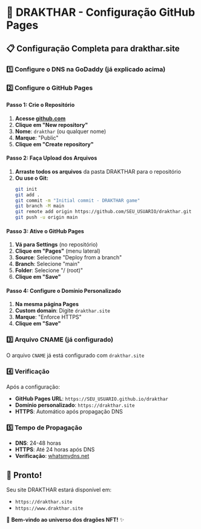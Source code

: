 # 🚀 DRAKTHAR - Configuração GitHub Pages

## 📋 Configuração Completa para drakthar.site

### 1️⃣ Configure o DNS na GoDaddy (já explicado acima)

### 2️⃣ Configure o GitHub Pages

#### Passo 1: Crie o Repositório

1. **Acesse [github.com](https://github.com)**
2. **Clique em "New repository"**
3. **Nome**: `drakthar` (ou qualquer nome)
4. **Marque**: "Public"
5. **Clique em "Create repository"**

#### Passo 2: Faça Upload dos Arquivos

1. **Arraste todos os arquivos** da pasta DRAKTHAR para o repositório
2. **Ou use o Git:**
   ```bash
   git init
   git add .
   git commit -m "Initial commit - DRAKTHAR game"
   git branch -M main
   git remote add origin https://github.com/SEU_USUARIO/drakthar.git
   git push -u origin main
   ```

#### Passo 3: Ative o GitHub Pages

1. **Vá para Settings** (no repositório)
2. **Clique em "Pages"** (menu lateral)
3. **Source**: Selecione "Deploy from a branch"
4. **Branch**: Selecione "main"
5. **Folder**: Selecione "/ (root)"
6. **Clique em "Save"**

#### Passo 4: Configure o Domínio Personalizado

1. **Na mesma página Pages**
2. **Custom domain**: Digite `drakthar.site`
3. **Marque**: "Enforce HTTPS"
4. **Clique em "Save"**

### 3️⃣ Arquivo CNAME (já configurado)

O arquivo `CNAME` já está configurado com `drakthar.site`

### 4️⃣ Verificação

Após a configuração:

- **GitHub Pages URL**: `https://SEU_USUARIO.github.io/drakthar`
- **Domínio personalizado**: `https://drakthar.site`
- **HTTPS**: Automático após propagação DNS

### 5️⃣ Tempo de Propagação

- **DNS**: 24-48 horas
- **HTTPS**: Até 24 horas após DNS
- **Verificação**: [whatsmydns.net](https://whatsmydns.net)

## 🎉 Pronto!

Seu site DRAKTHAR estará disponível em:

- `https://drakthar.site`
- `https://www.drakthar.site`

🐉 **Bem-vindo ao universo dos dragões NFT!** ✨

